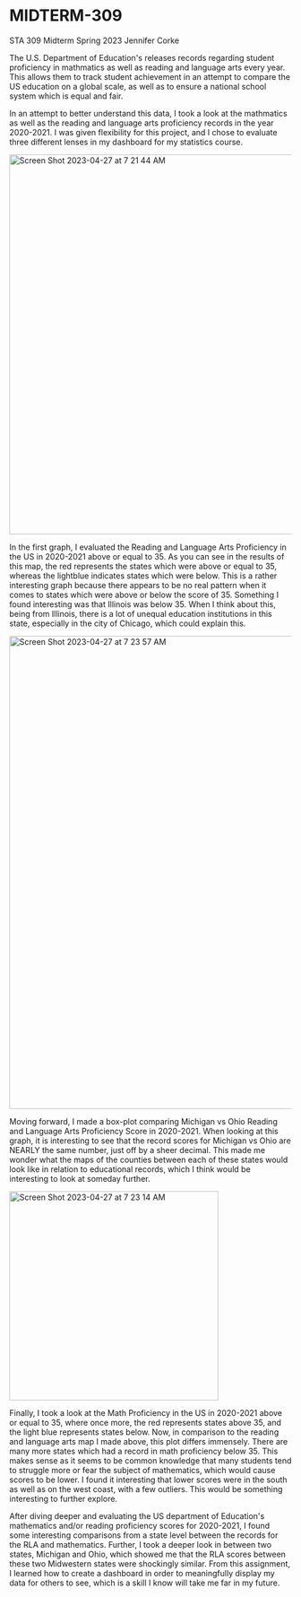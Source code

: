 # MIDTERM-309
STA 309 Midterm Spring 2023 Jennifer Corke

The U.S. Department of Education's releases records regarding student proficiency in mathmatics as well as reading and language 
arts every year. This allows them to track student achievement in an attempt to compare the US education on a global scale, as well
as to ensure a national school system which is equal and fair. 

In an attempt to better understand this data, I took a look at the mathmatics as well as the reading and language arts 
proficiency records in the year 2020-2021. I was given flexibility for this project, and I chose to evaluate three different 
lenses in my dashboard for my statistics course. 


<img width="678" alt="Screen Shot 2023-04-27 at 7 21 44 AM" src="https://user-images.githubusercontent.com/112993897/234850281-38a1595c-8d18-40e5-a1ea-8534fe67efc5.png">

In the first graph, I evaluated the Reading and Language Arts Proficiency in the US in 2020-2021 above or equal to 35. As you 
can see in the results of this map, the red represents the states which were above or equal to 35, whereas the lightblue indicates
states which were below. This is a rather interesting graph because there appears to be no real pattern when it comes to states 
which were above or below the score of 35. Something I found interesting was that Illinois was below 35. When I think about this,
being from Illinois, there is a lot of unequal education institutions in this state, especially in the city of Chicago, which 
could explain this. 

<img width="844" alt="Screen Shot 2023-04-27 at 7 23 57 AM" src="https://user-images.githubusercontent.com/112993897/234851589-1467002d-95e6-4b8d-a987-59feaa2efa66.png">

Moving forward, I made a box-plot comparing Michigan vs Ohio Reading and Language Arts Proficiency Score in 2020-2021. When looking
at this graph, it is interesting to see that the record scores for Michigan vs Ohio are NEARLY the same number, just off by a sheer 
decimal. This made me wonder what the maps of the counties between each of these states would look like in relation to educational records, 
which I think would be interesting to look at someday further.

<img width="373" alt="Screen Shot 2023-04-27 at 7 23 14 AM" src="https://user-images.githubusercontent.com/112993897/234851639-7441a313-6ae4-4b9e-859f-514f96e534e7.png">

Finally, I took a look at the Math Proficiency in the US in 2020-2021 above or equal to 35, where once more, the red represents states above 35,
and the light blue represents states below. Now, in comparison to the reading and language arts map I made above, this plot differs immensely.
There are many more states which had a record in math proficiency below 35. This makes sense as it seems to be common knowledge that many students 
tend to struggle more or fear the subject of mathematics, which would cause scores to be lower. I found it interesting that lower scores were in 
the south as well as on the west coast, with a few outliers. This would be something interesting to further explore. 



After diving deeper and evaluating the US department of Education's mathematics and/or reading proficiency scores for 2020-2021, I found some
interesting comparisons from a state level between the records for the RLA and mathematics. Further, I took a deeper look in between two states,
Michigan and Ohio, which showed me that the RLA scores between these two Midwestern states were shockingly similar. 
From this assignment, I learned how to create a dashboard in order to meaningfully display my data for others to see, which is a skill I know
will take me far in my future.
